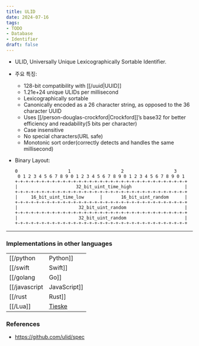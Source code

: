 ```yaml
---
title: ULID
date: 2024-07-16
tags:
- TODO
- Database
- Identifier
draft: false
---
```


- ULID, Universally Unique Lexicographically Sortable Identifier.
- 주요 특징:
    - 128-bit compatibility with [[/uuid|UUID]]
    - 1.21e+24 unique ULIDs per millisecond
    - Lexicographically sortable
    - Canonically encoded as a 26 character string, as opposed to the 36 character UUID
    - Uses [[/person-douglas-crockford|Crockford]]’s base32 for better efficiency and readability(5 bits per character)
    - Case insensitive
    - No special characters(URL safe)
    - Monotonic sort order(correctly detects and handles the same millisecond)

- Binary Layout:
    ```asciidoc
    0                   1                   2                   3
     0 1 2 3 4 5 6 7 8 9 0 1 2 3 4 5 6 7 8 9 0 1 2 3 4 5 6 7 8 9 0 1
    +-+-+-+-+-+-+-+-+-+-+-+-+-+-+-+-+-+-+-+-+-+-+-+-+-+-+-+-+-+-+-+-+
    |                      32_bit_uint_time_high                    |
    +-+-+-+-+-+-+-+-+-+-+-+-+-+-+-+-+-+-+-+-+-+-+-+-+-+-+-+-+-+-+-+-+
    |     16_bit_uint_time_low      |       16_bit_uint_random      |
    +-+-+-+-+-+-+-+-+-+-+-+-+-+-+-+-+-+-+-+-+-+-+-+-+-+-+-+-+-+-+-+-+
    |                       32_bit_uint_random                      |
    +-+-+-+-+-+-+-+-+-+-+-+-+-+-+-+-+-+-+-+-+-+-+-+-+-+-+-+-+-+-+-+-+
    |                       32_bit_uint_random                      |
    +-+-+-+-+-+-+-+-+-+-+-+-+-+-+-+-+-+-+-+-+-+-+-+-+-+-+-+-+-+-+-+-+
    ```


---
### Implementations in other languages
| | |
| --- | --- |
| [[/python|Python]] | [mdomke](https://github.com/mdomke/python-ulid) |
| [[/swift|Swift]] |  [simonwhitehouse](https://github.com/simonwhitehouse/ULIDSwift) |
| [[/golang|Go]] |  [oklog](https://github.com/oklog/ulid) |
| [[/javascript|JavaScript]] | [ulid](https://github.com/ulid/javascript) |
| [[/rust|Rust]] | |
| [[/Lua]] | [Tieske](https://github.com/Tieske/ulid.lua) |

 
### References
- https://github.com/ulid/spec